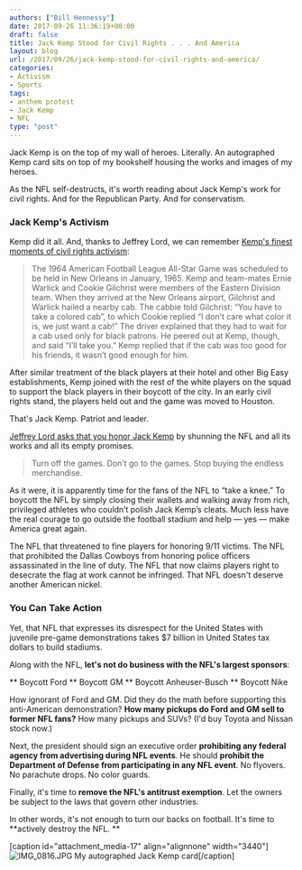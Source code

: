 ```yaml
---
authors: ["Bill Hennessy"]
date: 2017-09-26 11:36:19+00:00
draft: false
title: Jack Kemp Stood for Civil Rights . . . And America
layout: blog
url: /2017/09/26/jack-kemp-stood-for-civil-rights-and-america/
categories:
- Activism
- Sports
tags:
- anthem protest
- Jack Kemp
- NFL
type: "post"
---
```


Jack Kemp is on the top of my wall of heroes. Literally. An autographed Kemp card sits on top of my bookshelf housing the works and images of my heroes.

As the NFL self-destructs, it's worth reading about Jack Kemp's work for civil rights. And for the Republican Party. And for conservatism.



### Jack Kemp's Activism



Kemp did it all. And, thanks to Jeffrey Lord, we can remember [Kemp's finest moments of civil rights activism](https://spectator.org/boycott-the-nfl/):



> The 1964 American Football League All-Star Game was scheduled to be held in New Orleans in January, 1965. Kemp and team-mates Ernie Warlick and Cookie Gilchrist were members of the Eastern Division team. When they arrived at the New Orleans airport, Gilchrist and Warlick hailed a nearby cab. The cabbie told Gilchrist: “You have to take a colored cab”, to which Cookie replied “I don’t care what color it is, we just want a cab!” The driver explained that they had to wait for a cab used only for black patrons. He peered out at Kemp, though, and said “I’ll take you.” Kemp replied that if the cab was too good for his friends, it wasn’t good enough for him.

After similar treatment of the black players at their hotel and other Big Easy establishments, Kemp joined with the rest of the white players on the squad to support the black players in their boycott of the city. In an early civil rights stand, the players held out and the game was moved to Houston.



That's Jack Kemp. Patriot and leader.

[Jeffrey Lord asks that you honor Jack Kemp](https://spectator.org/boycott-the-nfl/) by shunning the NFL and all its works and all its empty promises.



> Turn off the games. Don’t go to the games. Stop buying the endless merchandise.

As it were, it is apparently time for the fans of the NFL to “take a knee.” To boycott the NFL by simply closing their wallets and walking away from rich, privileged athletes who couldn’t polish Jack Kemp’s cleats. Much less have the real courage to go outside the football stadium and help — yes — make America great again.



The NFL that threatened to fine players for honoring 9/11 victims. The NFL that prohibited the Dallas Cowboys from honoring police officers assassinated in the line of duty. The NFL that now claims players right to desecrate the flag at work cannot be infringed. That NFL doesn't deserve another American nickel.



### You Can Take Action



Yet, that NFL that expresses its disrespect for the United States with juvenile pre-game demonstrations takes $7 billion in United States tax dollars to build stadiums.

Along with the NFL, **let's not do business with the NFL's largest sponsors**:




** Boycott Ford
** Boycott GM
** Boycott Anheuser-Busch
** Boycott Nike


How ignorant of Ford and GM. Did they do the math before supporting this anti-American demonstration? **How many pickups do Ford and GM sell to former NFL fans?** How many pickups and SUVs? (I'd buy Toyota and Nissan stock now.)

Next, the president should sign an executive order **prohibiting any federal agency from advertising during NFL events**. He should **prohibit the Department of Defense from participating in **any** NFL event**. No flyovers. No parachute drops. No color guards.

Finally, it's time to **remove the NFL's antitrust exemption**. Let the owners be subject to the laws that govern other industries.

In other words, it's not enough to turn our backs on football. It's time to **actively destroy the NFL. **



[caption id="attachment_media-17" align="alignnone" width="3440"]![IMG_0816.JPG](https://hennessysview.com/wp-content/uploads/2017/09/IMG_0816.jpg)
My autographed Jack Kemp card[/caption]




